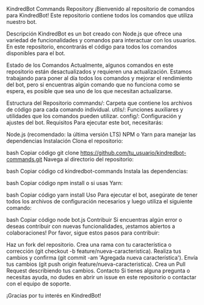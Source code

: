 KindredBot Commands Repository
¡Bienvenido al repositorio de comandos para KindredBot! Este repositorio contiene todos los comandos que utiliza nuestro bot.

Descripción
KindredBot es un bot creado con Node.js que ofrece una variedad de funcionalidades y comandos para interactuar con los usuarios. En este repositorio, encontrarás el código para todos los comandos disponibles para el bot.

Estado de los Comandos
Actualmente, algunos comandos en este repositorio están desactualizados y requieren una actualización. Estamos trabajando para poner al día todos los comandos y mejorar el rendimiento del bot, pero si encuentras algún comando que no funciona como se espera, es posible que sea uno de los que necesitan actualizarse.

Estructura del Repositorio
commands/: Carpeta que contiene los archivos de código para cada comando individual.
utils/: Funciones auxiliares y utilidades que los comandos pueden utilizar.
config/: Configuración y ajustes del bot.
Requisitos
Para ejecutar este bot, necesitarás:

Node.js (recomendado: la última versión LTS)
NPM o Yarn para manejar las dependencias
Instalación
Clona el repositorio:

bash
Copiar código
git clone https://github.com/tu_usuario/kindredbot-commands.git
Navega al directorio del repositorio:

bash
Copiar código
cd kindredbot-commands
Instala las dependencias:

bash
Copiar código
npm install
o si usas Yarn:

bash
Copiar código
yarn install
Uso
Para ejecutar el bot, asegúrate de tener todos los archivos de configuración necesarios y luego utiliza el siguiente comando:

bash
Copiar código
node bot.js
Contribuir
Si encuentras algún error o deseas contribuir con nuevas funcionalidades, ¡estamos abiertos a colaboraciones! Por favor, sigue estos pasos para contribuir:

Haz un fork del repositorio.
Crea una rama con tu característica o corrección (git checkout -b feature/nueva-caracteristica).
Realiza tus cambios y confirma (git commit -am 'Agregada nueva característica').
Envía tus cambios (git push origin feature/nueva-caracteristica).
Crea un Pull Request describiendo tus cambios.
Contacto
Si tienes alguna pregunta o necesitas ayuda, no dudes en abrir un issue en este repositorio o contactar con el equipo de soporte.

¡Gracias por tu interés en KindredBot!
